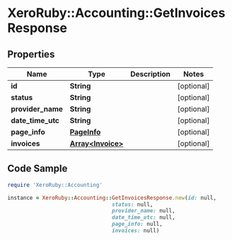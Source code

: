 # XeroRuby::Accounting::GetInvoicesResponse

## Properties

Name | Type | Description | Notes
------------ | ------------- | ------------- | -------------
**id** | **String** |  | [optional] 
**status** | **String** |  | [optional] 
**provider_name** | **String** |  | [optional] 
**date_time_utc** | **String** |  | [optional] 
**page_info** | [**PageInfo**](PageInfo.md) |  | [optional] 
**invoices** | [**Array&lt;Invoice&gt;**](Invoice.md) |  | [optional] 

## Code Sample

```ruby
require 'XeroRuby::Accounting'

instance = XeroRuby::Accounting::GetInvoicesResponse.new(id: null,
                                 status: null,
                                 provider_name: null,
                                 date_time_utc: null,
                                 page_info: null,
                                 invoices: null)
```


